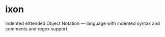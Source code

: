 # ixon
Indented eXtended Object Notation — language with indented syntax and comments and regex support.
